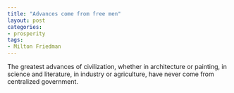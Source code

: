 ```yaml
---
title: "Advances come from free men"
layout: post
categories:
- prosperity
tags:
- Milton Friedman
---
```


The greatest advances of civilization, whether in architecture or painting, in science and literature, in industry or agriculture, have never come from centralized government.